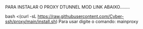 PARA INSTALAR O PROXY DTUNNEL MOD LINK ABAIXO........


bash <(curl -sL https://raw.githubusercontent.com/Cyber-ssh/proxy/main/install.sh)
Para usar digite o comando: mainproxy


